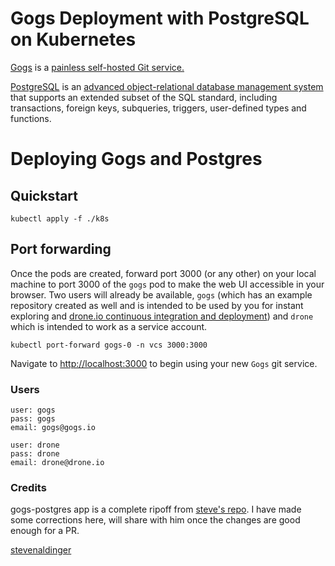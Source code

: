 # Gogs Deployment with PostgreSQL on Kubernetes

[Gogs](https://gogs.io) is a [painless self-hosted Git service.](https://github.com/gogits/gogs/tree/master)

[PostgreSQL](https://www.postgresql.org/) is an [advanced object-relational database management system](https://github.com/postgres/postgres) that supports an extended subset of the SQL standard, including transactions, foreign keys, subqueries, triggers, user-defined types and functions.

# Deploying Gogs and Postgres

## Quickstart

`kubectl apply -f ./k8s`

## Port forwarding

Once the pods are created, forward port 3000 (or any other) on your local machine to port 3000 of the `gogs` pod to make the web UI accessible in your browser. Two users will already be available, `gogs` (which has an example repository created as well and is intended to be used by you for instant exploring and [drone.io continuous integration and deployment](https://github.com/stevenaldinger/k8s-drone)) and `drone` which is intended to work as a service account.

`kubectl port-forward gogs-0 -n vcs 3000:3000`

Navigate to [http://localhost:3000](http://localhost:3000) to begin using your new `Gogs` git service.

### Users

```
user: gogs
pass: gogs
email: gogs@gogs.io

user: drone
pass: drone
email: drone@drone.io
```

### Credits 

gogs-postgres app is a complete ripoff from [steve's repo](https://github.com/stevenaldinger/k8s-gogs). I have made some corrections here, will share with him once the changes are good enough for a PR.

[stevenaldinger](https://github.com/stevenaldinger)

